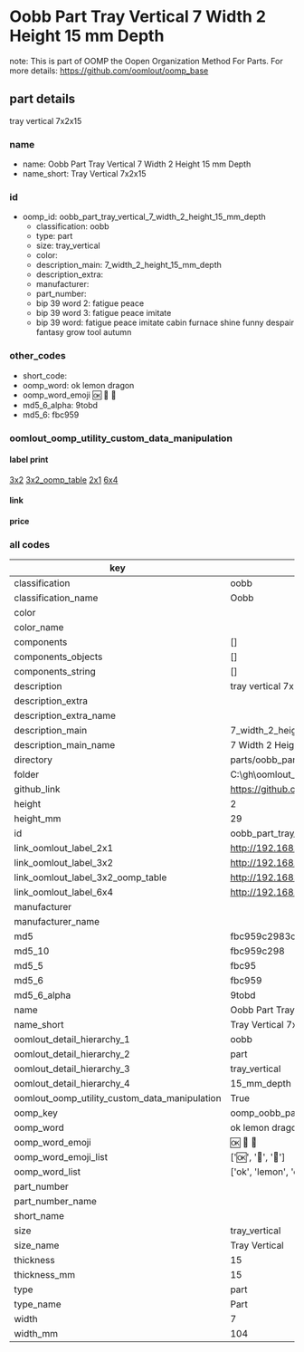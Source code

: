 # Oobb Part Tray Vertical 7 Width 2 Height 15 mm Depth  

note: This is part of OOMP the Oopen Organization Method For Parts. For more details: https://github.com/oomlout/oomp_base

##  part details
  



tray vertical 7x2x15



### name
* name: Oobb Part Tray Vertical 7 Width 2 Height 15 mm Depth
* name_short: Tray Vertical 7x2x15 
### id
* oomp_id: oobb_part_tray_vertical_7_width_2_height_15_mm_depth
  * classification: oobb
  * type: part
  * size: tray_vertical
  * color: 
  * description_main: 7_width_2_height_15_mm_depth
  * description_extra: 
  * manufacturer: 
  * part_number: 
  * bip 39 word 2: fatigue peace
  * bip 39 word 3: fatigue peace imitate
  * bip 39 word: fatigue peace imitate cabin furnace shine funny despair fantasy grow tool autumn

### other_codes
* short_code: 
* oomp_word: ok lemon dragon
* oomp_word_emoji :ok: :lemon: :dragon:
* md5_6_alpha: 9tobd
* md5_6: fbc959






### oomlout_oomp_utility_custom_data_manipulation
#### label print
[3x2](http://192.168.1.245:1112/?label=oomp%209tobd)
[3x2_oomp_table](http://192.168.1.108:1112/?label=oomp%209tobd)
[2x1](http://192.168.1.242:1112/?label=oomp%209tobd)
[6x4](http://192.168.1.55:1112/?label=oomp%209tobd)    

#### link

                              

#### price







### all codes 
| key | value |  
| --- | --- |  
| classification | oobb |  
| classification_name | Oobb |  
| color |  |  
| color_name |  |  
| components | [] |  
| components_objects | [] |  
| components_string | [] |  
| description | tray vertical 7x2x15 |  
| description_extra |  |  
| description_extra_name |  |  
| description_main | 7_width_2_height_15_mm_depth |  
| description_main_name | 7 Width 2 Height 15 mm Depth |  
| directory | parts/oobb_part_tray_vertical_7_width_2_height_15_mm_depth |  
| folder | C:\gh\oomlout_oobb_version_4_generated_parts\parts\oobb_part_tray_vertical_7_width_2_height_15_mm_depth |  
| github_link | https://github.com/oomlout/oomlout_oomp_part_src/tree/main/parts/oobb_part_tray_vertical_7_width_2_height_15_mm_depth |  
| height | 2 |  
| height_mm | 29 |  
| id | oobb_part_tray_vertical_7_width_2_height_15_mm_depth |  
| link_oomlout_label_2x1 | http://192.168.1.242:1112/?label=oomp%209tobd |  
| link_oomlout_label_3x2 | http://192.168.1.245:1112/?label=oomp%209tobd |  
| link_oomlout_label_3x2_oomp_table | http://192.168.1.108:1112/?label=oomp%209tobd |  
| link_oomlout_label_6x4 | http://192.168.1.55:1112/?label=oomp%209tobd |  
| manufacturer |  |  
| manufacturer_name |  |  
| md5 | fbc959c2983c0bc717af21fce2e8729e |  
| md5_10 | fbc959c298 |  
| md5_5 | fbc95 |  
| md5_6 | fbc959 |  
| md5_6_alpha | 9tobd |  
| name | Oobb Part Tray Vertical 7 Width 2 Height 15 mm Depth |  
| name_short | Tray Vertical 7x2x15  |  
| oomlout_detail_hierarchy_1 | oobb |  
| oomlout_detail_hierarchy_2 | part |  
| oomlout_detail_hierarchy_3 | tray_vertical |  
| oomlout_detail_hierarchy_4 | 15_mm_depth |  
| oomlout_oomp_utility_custom_data_manipulation | True |  
| oomp_key | oomp_oobb_part_tray_vertical_7_width_2_height_15_mm_depth |  
| oomp_word | ok lemon dragon |  
| oomp_word_emoji | :ok: :lemon: :dragon: |  
| oomp_word_emoji_list | [':ok:', ':lemon:', ':dragon:'] |  
| oomp_word_list | ['ok', 'lemon', 'dragon'] |  
| part_number |  |  
| part_number_name |  |  
| short_name |  |  
| size | tray_vertical |  
| size_name | Tray Vertical |  
| thickness | 15 |  
| thickness_mm | 15 |  
| type | part |  
| type_name | Part |  
| width | 7 |  
| width_mm | 104 |  

